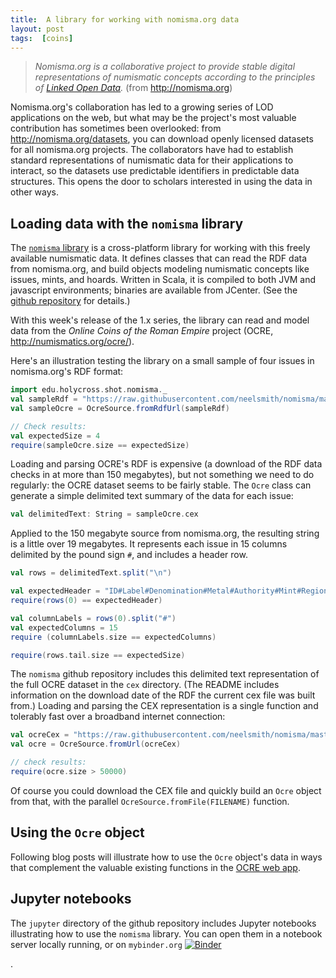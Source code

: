 ```yaml
---
title:  A library for working with nomisma.org data
layout: post
tags:  [coins]
---
```


  > *Nomisma.org is a collaborative project to provide stable digital representations of numismatic concepts according to the principles of [Linked Open Data](https://www.w3.org/DesignIssues/LinkedData.html).* (from  <http://nomisma.org>)

Nomisma.org's collaboration has led to a growing series of LOD applications on the web, but what may be the project's most valuable contribution has sometimes been overlooked: from <http://nomisma.org/datasets>, you can download openly licensed datasets for all nomisma.org projects.  The collaborators have had to establish standard representations of numismatic data for their applications to interact, so the datasets use predictable identifiers in predictable data structures.  This opens the door to scholars interested in using the data in other ways.


## Loading data with the `nomisma` library


The [`nomisma` library](https://github.com/neelsmith/nomisma) is a cross-platform library for working with this freely available numismatic data.  It defines classes that can read the RDF data from nomisma.org, and build objects modeling numismatic concepts like issues, mints, and hoards.  Written in Scala, it is compiled to both JVM and javascript environments; binaries are available from JCenter.  (See the [github repository](https://github.com/neelsmith/nomisma) for details.)

With this week's release of the 1.x series, the library can read and model data from the *Online Coins of the Roman Empire* project (OCRE, <http://numismatics.org/ocre/>).

Here's an illustration testing the library on a small sample of four issues in nomisma.org's RDF format:

```scala
import edu.holycross.shot.nomisma._
val sampleRdf = "https://raw.githubusercontent.com/neelsmith/nomisma/master/jvm/src/test/resources/ocre_sample.rdf"
val sampleOcre = OcreSource.fromRdfUrl(sampleRdf)

// Check results:
val expectedSize = 4
require(sampleOcre.size == expectedSize)
```
Loading and parsing  OCRE's RDF is expensive (a download of the RDF data checks in at more than 150 megabytes), but not something we need to do regularly:  the OCRE dataset seems to be fairly stable.  The `Ocre` class can generate a simple delimited text summary of the data for each issue:

```scala
val delimitedText: String = sampleOcre.cex
```

Applied to the 150 megabyte source from nomisma.org, the resulting string is a little over 19 megabytes.  It represents each issue in 15 columns delimited by the pound sign `#`, and includes a header row.

```scala
val rows = delimitedText.split("\n")

val expectedHeader = "ID#Label#Denomination#Metal#Authority#Mint#Region#ObvType#ObvLegend#ObvPortraitId#RevType#RevLegend#RevPortraitId#StartDate#EndDate"
require(rows(0) == expectedHeader)

val columnLabels = rows(0).split("#")
val expectedColumns = 15
require (columnLabels.size == expectedColumns)

require(rows.tail.size == expectedSize)
```

The `nomisma` github repository includes this delimited text representation of the full OCRE dataset in the `cex` directory.  (The README includes information on the download date of the RDF the current cex file was built from.)  Loading and parsing the CEX representation is a single function and tolerably fast over a broadband internet connection:

```scala
val ocreCex = "https://raw.githubusercontent.com/neelsmith/nomisma/master/cex/ocre-valid.cex"
val ocre = OcreSource.fromUrl(ocreCex)

// check results:
require(ocre.size > 50000)    
```
Of course you could download the CEX file and quickly build an `Ocre` object from that, with the parallel `OcreSource.fromFile(FILENAME)` function.

## Using the `Ocre` object

Following blog posts will illustrate how to use the `Ocre` object's data in ways that complement the valuable existing functions in the [OCRE web app](http://numismatics.org/ocre/).

## Jupyter notebooks

The `jupyter` directory of the github repository includes Jupyter notebooks illustrating how to use the `nomisma` library.  You can open them in a notebook server locally running, or on `mybinder.org` [![Binder](https://mybinder.org/badge_logo.svg)](https://mybinder.org/v2/gh/neelsmith/nomisma/master)




 .
